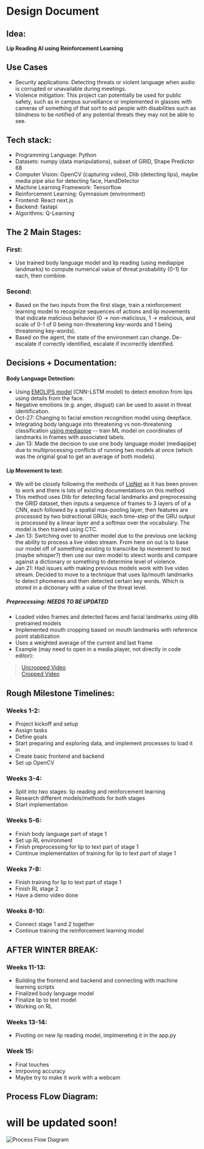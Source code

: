 # Design Document

## Idea:  
**Lip Reading AI using Reinforcement Learning**  

## Use Cases
- Security applications: Detecting threats or violent language when audio is corrupted or unavailable during meetings.
- Violence mitigation: This project can potentially be used for public safety, such as in campus surveillance or implemented in glasses with cameras of something of that sort to aid people with disabilities such as blindness to be notified of any potential threats they may not be able to see.

## Tech stack: 
- Programming Language: Python 
- Datasets: numpy (data manipulations), subset of GRID, Shape Predictor 68
- Computer Vision: OpenCV (capturing video), Dlib (detecting lips), maybe media pipe also for detecting face, HandDetector
- Machine Learning Framework: Tensorflow
- Reinforcement Learning: Gymnasium (environment) 
- Frontend: React next.js 
- Backend: fastapi 
- Algorithms: Q-Learning

## The 2 Main Stages:  

### First:
- Use trained body language model and lip reading (using mediapipe landmarks) to compute numerical value of threat probability (0-1) for each, then combine.

### Second:  
- Based on the two inputs from the first stage, train a reinforcement learning model to recognize sequences of actions and lip movements that indicate malicious behavior (0 -> non-malicious, 1 -> malicious, and scale of 0-1 of 0 being non-threatening key-words and 1 being threatening key-words).
- Based on the agent, the state of the environment can change. De-escalate if correctly identified, escalate if incorrectly identified.

## Decisions + Documentation:
#### Body Language Detection:
- Using [EMOLIPS model]([url](https://github.com/SMIL-SPCRAS/EMOLIPS)) (CNN-LSTM model) to detect emotion from lips using details from the face.
- Negative emotions (e.g. anger, disgust) can be used to assist in threat identification.
- Oct-27: Changing to facial emotion recognition model using deepface.
- Integrating body language into threatening vs non-threatening classification [using mediapipe]([url](https://www.youtube.com/watch?v=We1uB79Ci-w)) -- train ML model on coordinates of landmarks in frames with associated labels.  
- Jan 13: Made the decision to use one body language model (mediapipe) due to multiprocessing conflicts of running two models at once (which was the original goal to get an average of both models).

#### Lip Movement to text:
- We will be closely following the methods of [LipNet](https://arxiv.org/pdf/1611.01599) as it has been proven to work and there is lots of existing documentations on this method
- This method uses Dlib for detecting facial landmarks and preprocessing the GRID dataset, then inputs a sequence of frames to 3 layers of 
of a CNN, each followed by a spatial max-pooling layer, then features are processed by two bidrectional GRUs; each time-step of the GRU output is processed by a linear layer and a softmax over the vocabulary. The model is then trained using CTC.
- Jan 13: Switching over to another model due to the previous one lacking the ability to process a live video stream. From here on out is to base our model off of something existing to transcribe lip movement to text (maybe whisper?) then use our own model to sleect words and compare against a dictionary or something to determine level of violence.
- Jan 21: Had issues with making previous models work with live video stream. Decided to move to a technique that uses lip/mouth landmarks to detect phomenes and then detected certain key words. Which is stored in a dictionary with a value of the threat level.

##### Preprocessing: NEEDS TO BE UPDATED
- Loaded video frames and detected faces and facial landmarks using dlib pretrained models
- Implemented mouth cropping based on mouth landmarks with reference point stabilization
- Uses a weighted average of the current and last frame
- Example (may need to open in a media player, not directly in code editor):
> [Uncropped Video](machine_learning/lip_reading/preprocessing/example/ex_1_uncropped.mp4)  
> [Cropped Video](machine_learning/lip_reading/preprocessing/example/ex_1_cropped.mp4)

## Rough Milestone Timelines:  
### Weeks 1-2:  
- Project kickoff and setup  
- Assign tasks  
- Define goals  
- Start preparing and exploring data, and implement processes to load it in  
- Create basic frontend and backend  
- Set up OpenCV  

### Weeks 3-4:  
- Split into two stages: lip reading and reinforcement learning
- Research different models/methods for both stages
- Start implementation

### Weeks 5-6:  
- Finish body language part of stage 1
- Set up RL environment
- Finish preprocessing for lip to text part of stage 1
- Continue implementation of training for lip to text part of stage 1

### Weeks 7-8:  
- Finish training for lip to text part of stage 1
- Finish RL stage 2
- Have a demo video done

### Weeks 8-10:  
- Connect stage 1 and 2 together
- Continue training the reinforcement learning model

## AFTER WINTER BREAK:  

### Weeks 11-13:  
- Building the frontend and backend and connecting with machine learning scripts
- Finalized body language model
- Finalize lip to text model
- Working on RL

### Weeks 13-14:  
- Pivoting on new lip reading model, implmeneting it in the app.py

### Week 15:  
- Final touches  
- Imrpoving accuracy
- Maybe try to make it work with a webcam

## Process FLow Diagram:
# will be updated soon!
![Process Flow Diagram](/process_flow_dgm.jpg)